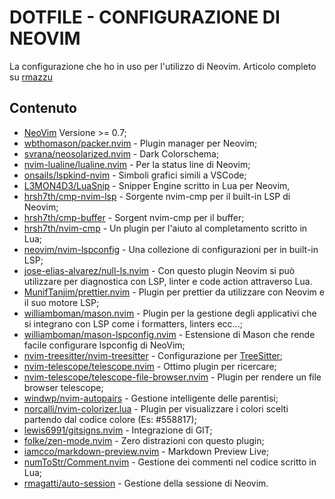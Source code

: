 # DOTFILE - CONFIGURAZIONE DI NEOVIM

La configurazione che ho in uso per l'utilizzo di Neovim. Articolo completo su
[rmazzu](https://www.rmazzu.com/articoli/il-mio-setup-di-neovim-per-react-typescript-tailwind-css-e-altro/)

## Contenuto

- [NeoVim](https://neovim.io/) Versione >= 0.7;
- [wbthomason/packer.nvim](https://github.com/wbthomason/packer.nvim) - Plugin manager per Neovim;
- [svrana/neosolarized.nvim](https://github.com/svrana/neosolarized.nvim) - Dark Colorschema;
- [nvim-lualine/lualine.nvim](https://github.com/nvim-lualine/lualine.nvim) - Per la status line di Neovim;
- [onsails/lspkind-nvim](https://github.com/onsails/lspkind-nvim) - Simboli grafici simili a VSCode;
- [L3MON4D3/LuaSnip](https://github.com/L3MON4D3/LuaSnip) - Snipper Engine scritto in Lua per Neovim,
- [hrsh7th/cmp-nvim-lsp](https://github.com/hrsh7th/cmp-nvim-lsp) - Sorgente nvim-cmp per il built-in LSP di Neovim;
- [hrsh7th/cmp-buffer](https://github.com/hrsh7th/cmp-buffer) - Sorgent nvim-cmp per il buffer;
- [hrsh7th/nvim-cmp](https://github.com/hrsh7th/nvim-cmp) - Un plugin per l'aiuto al completamento scritto in Lua;
- [neovim/nvim-lspconfig](https://github.com/neovim/nvim-lspconfig) - Una collezione di configurazioni per in built-in LSP;
- [jose-elias-alvarez/null-ls.nvim](https://github.com/jose-elias-alvarez/null-ls.nvim) - Con questo plugin Neovim si può utilizzare per diagnostica con LSP, linter
  e code action attraverso Lua.
- [MunifTanjim/prettier.nvim](https://github.com/MunifTanjim/prettier.nvim) - Plugin per prettier da utilizzare con Neovim e il suo motore LSP;
- [williamboman/mason.nvim](https://github.com/williamboman/mason.nvim) - Plugin per la gestione degli applicativi che si integrano con LSP come i formatters, linters ecc...;
- [williamboman/mason-lspconfig.nvim](https://github.com/williamboman/mason-lspconfig.nvim) - Estensione di Mason che rende facile configurare lspconfig di NeoVim;
- [nvim-treesitter/nvim-treesitter](https://github.com/nvim-treesitter/nvim-treesitter) - Configurazione per [TreeSitter](https://github.com/tree-sitter/tree-sitter);
- [nvim-telescope/telescope.nvim](https://github.com/nvim-telescope/telescope.nvim) - Ottimo plugin per ricercare;
- [nvim-telescope/telescope-file-browser.nvim](https://github.com/nvim-telescope/telescope-file-browser.nvim) - Plugin per rendere un file browser telescope;
- [windwp/nvim-autopairs](https://github.com/windwp/nvim-autopairs) - Gestione intelligente delle parentisi;
- [norcalli/nvim-colorizer.lua](https://github.com/norcalli/nvim-colorizer.lua) - Plugin per visualizzare i colori scelti partendo dal codice colore (Es: #558817);
- [lewis6991/gitsigns.nvim](https://github.com/lewis6991/gitsigns.nvim) - Integrazione di GIT;
- [folke/zen-mode.nvim](https://github.com/folke/zen-mode.nvim) - Zero distrazioni con questo plugin;
- [iamcco/markdown-preview.nvim](https://github.com/iamcco/markdown-preview.nvim) - Markdown Preview Live;
- [numToStr/Comment.nvim](https://github.com/numToStr/Comment.nvim) - Gestione dei commenti nel codice scritto in Lua;
- [rmagatti/auto-session](https://github.com/rmagatti/auto-session) - Gestione della sessione di Neovim.
